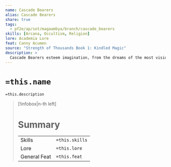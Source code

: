 ```yaml
---
name: Cascade Bearers
alias: Cascade Bearers
share: true
tags:
  - pf2e/ap/sot/magaambya/branch/cascade_bearers
skills: [Arcana, Occultism, Religion]
lore: Academia Lore
feat: Canny Acumen
source: "Strength of Thousands Book 1: Kindled Magic"
description: >
  Cascade Bearers esteem imagination, from the dreams of the most visionary magical theorists to the innovations of creative problem-solvers of all stripes.
---
```

# `=this.name`
`=this.description`

> [!infobox|n-th left]
> # Summary
> |              |     |     
> | ------------ | --- | 
> | Skills       | `=this.skills`    |     
> | Lore         | `=this.lore`    |     
> | General Feat | `=this.feat`    |     